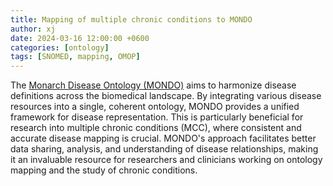 ```yaml
---
title: Mapping of multiple chronic conditions to MONDO
author: xj
date: 2024-03-16 12:00:00 +0600
categories: [ontology]
tags: [SNOMED, mapping, OMOP]
---
```


The [Monarch Disease Ontology (MONDO)](https://mondo.monarchinitiative.org/) aims to harmonize disease definitions across the biomedical landscape. By integrating various disease resources into a single, coherent ontology, MONDO provides a unified framework for disease representation. This is particularly beneficial for research into multiple chronic conditions (MCC), where consistent and accurate disease mapping is crucial. MONDO's approach facilitates better data sharing, analysis, and understanding of disease relationships, making it an invaluable resource for researchers and clinicians working on ontology mapping and the study of chronic conditions.

